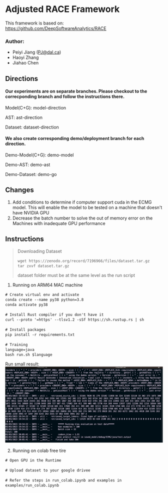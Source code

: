 # Adjusted RACE Framework

This framework is based on: https://github.com/DeepSoftwareAnalytics/RACE

### Author:
- Peiyi Jiang (PJ@dal.ca)
- Haoyi Zhang
- Jiahao Chen

## Directions
#### Our experiments are on separate branches. Please checkout to the correcponding branch and follow the instructions there.
Model(C+G): model-direction

AST: ast-direction

Dataset: dataset-direction

#### We also create corresponding demo/deployment branch for each direction.
Demo-Model(C+G): demo-model

Demo-AST: demo-ast

Demo-Dataset: demo-go



## Changes
1. Add conditions to determine if computer support cuda in the ECMG model. This will enable 
the model to be tested on a machine that doesn't have NVIDIA GPU
2. Decrease the batch number to solve the out of memory error on the Machines 
with inadequate GPU performance

## Instructions
> Downloading Dataset
> ```
> wget https://zenodo.org/record/7196966/files/dataset.tar.gz
>tar zxvf dataset.tar.gz
> ```
> dataset folder must be at the same level as the run script
1. Running on ARM64 MAC machine
```
# Create virtual env and activate
conda create --name py38 python=3.8
conda activate py38

# Install Rust compiler if you don't have it
curl --proto '=https' --tlsv1.2 -sSf https://sh.rustup.rs | sh

# Install packages
pip install -r requirements.txt

# Training
language=java
bash run.sh $language
```
Run small result:
![arm run small result](images/arm64_no_gpu_run_small_result.png)

2. Running on colab free tire

```
# Open GPU in the Runtime

# Upload dataset to your google drivee

# Refer the steps in run_colab.ipynb and examples in 
examples/run_colab.ipynb
```